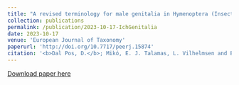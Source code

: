 ```yaml
---
title: "A revised terminology for male genitalia in Hymenoptera (Insecta), with a special emphasis on Ichneumonoidea"
collection: publications
permalink: /publication/2023-10-17-IchGenitalia
date: 2023-10-17
venue: 'European Journal of Taxonomy'
paperurl: 'http://doi.org/10.7717/peerj.15874'
citation: '<b>Dal Pos, D.</b>; Mikó, E. J. Talamas, L. Vilhelmsen and B. J. Sharanowski (2023) A revised terminology for male genitalia in Hymenoptera (Insecta), with a special emphasis on Ichneumonoidea. <i>PeerJ</i> 11: e15874.'
---
```


<script type='text/javascript' src='https://d1bxh8uas1mnw7.cloudfront.net/assets/embed.js'></script>

<p><div class='altmetric-embed' data-badge-type='donut' data-doi="10.7717/peerj.15874"></div></p> 

[Download paper here](http://doi.org/10.7717/peerj.15874)